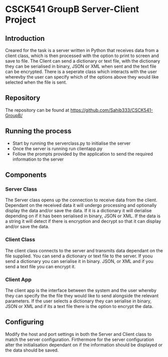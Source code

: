 # CSCK541 GroupB Server-Client Project

## Introduction

Creared for the task is a server written in Python that receives data from a client class, which is then processed with the option to print to screen and save to file. The Client can send a dictionary or text file, with the dictionary they can be serialised in binary, JSON or XML when sent and the text file can be encrypted. There is a seperate class which interacts with the user wherevby the user can specify which of the options above they would like selected when the file is sent.

## Repository

The repository can be found at https://github.com/Sahib333/CSCK541-GroupB/ 

## Running the process

- Start by running the serverclass.py to initialise the server
- Once the server is running run clientapp.py
- Follow the prompts provided by the application to send the required information to the server

## Components
### Server Class

The Server class opens up the connection to receive data from the client. Dependant on the received data it will undergo processing and optionally display the data and/or save the data. If it is a dictionary it will derialise depending on if it has been serialised in binary, JSON or XML. If the data is a string it will detect if there is encryption and decrypt so that it can display and/or save the data. 

### Client Class

The client class connects to the server and transmits data dependant on the file supplied. You can send a dictionary or text file to the server. If yoou send a dictionary you can serialise it in binary. JSON, or XML and if you send a text file you can encrypt it.


### Client App
The client app is the interface between the system and the user whereby they can specify the the file they would like to send alongside the relevant parameters. If the user selects a dictionary they can serialise in binary, JSON or XML and if its a text file there is the option to encrypt the data.

## Configuring
Modify the host and port settings in both the Server and Client class to match the server configuration. Firthermore for the server configuration alter the initialisation dependant on if the information should be displayed or the data should be saved.
